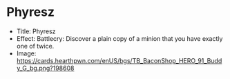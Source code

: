 # Phyresz
- Title:  Phyresz
- Effect:  Battlecry: Discover a plain copy of a minion that you have exactly one of twice.
- Image:  https://cards.hearthpwn.com/enUS/bgs/TB_BaconShop_HERO_91_Buddy_G_bg.png?198608
